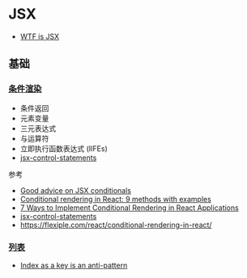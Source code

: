 # JSX

- [WTF is JSX](https://jasonformat.com/wtf-is-jsx/)

## 基础

### [条件渲染](https://zh-hans.reactjs.org/docs/conditional-rendering.html)

- 条件返回
- 元素变量
- 三元表达式
- 与运算符
- 立即执行函数表达式 (IIFEs)
- [jsx-control-statements](https://github.com/AlexGilleran/jsx-control-statements)

参考

- [Good advice on JSX conditionals](https://thoughtspile.github.io/2022/01/17/jsx-conditionals/)
- [Conditional rendering in React: 9 methods with examples](https://blog.logrocket.com/conditional-rendering-in-react-c6b0e5af381e/)
- [7 Ways to Implement Conditional Rendering in React Applications](https://www.digitalocean.com/community/tutorials/7-ways-to-implement-conditional-rendering-in-react-applications)
- [jsx-control-statements](https://github.com/AlexGilleran/jsx-control-statements)
- https://flexiple.com/react/conditional-rendering-in-react/

### [列表](https://zh-hans.reactjs.org/docs/lists-and-keys.html)

- [Index as a key is an anti-pattern](https://robinpokorny.medium.com/index-as-a-key-is-an-anti-pattern-e0349aece318)
